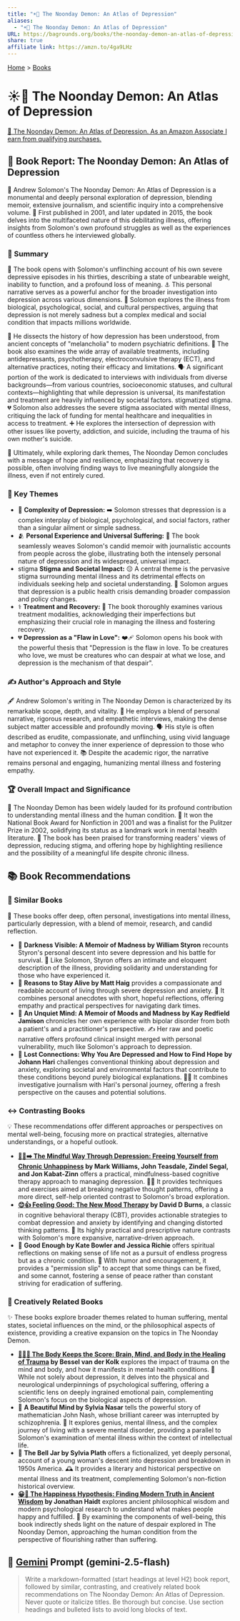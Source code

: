 ```yaml
---
title: "☀️👿 The Noonday Demon: An Atlas of Depression"
aliases:
  - "☀️👿 The Noonday Demon: An Atlas of Depression"
URL: https://bagrounds.org/books/the-noonday-demon-an-atlas-of-depression
share: true
affiliate link: https://amzn.to/4ga9LHz
---
```

[Home](../index.md) > [Books](./index.md)  
# ☀️👿 The Noonday Demon: An Atlas of Depression  
[🛒 The Noonday Demon: An Atlas of Depression. As an Amazon Associate I earn from qualifying purchases.](https://amzn.to/4ga9LHz)  
  
## 📖 Book Report: The Noonday Demon: An Atlas of Depression  
  
🧠 Andrew Solomon's The Noonday Demon: An Atlas of Depression is a monumental and deeply personal exploration of depression, blending memoir, extensive journalism, and scientific inquiry into a comprehensive volume. 📅 First published in 2001, and later updated in 2015, the book delves into the multifaceted nature of this debilitating illness, offering insights from Solomon's own profound struggles as well as the experiences of countless others he interviewed globally.  
  
### 📝 Summary  
  
📖 The book opens with Solomon's unflinching account of his own severe depressive episodes in his thirties, describing a state of unbearable weight, inability to function, and a profound loss of meaning. ⚓️ This personal narrative serves as a powerful anchor for the broader investigation into depression across various dimensions. 🔬 Solomon explores the illness from biological, psychological, social, and cultural perspectives, arguing that depression is not merely sadness but a complex medical and social condition that impacts millions worldwide.  
  
📜 He dissects the history of how depression has been understood, from ancient concepts of "melancholia" to modern psychiatric definitions. 💊 The book also examines the wide array of available treatments, including antidepressants, psychotherapy, electroconvulsive therapy (ECT), and alternative practices, noting their efficacy and limitations. 🗣️ A significant portion of the work is dedicated to interviews with individuals from diverse backgrounds—from various countries, socioeconomic statuses, and cultural contexts—highlighting that while depression is universal, its manifestation and treatment are heavily influenced by societal factors. stigmatized stigma. 💔 Solomon also addresses the severe stigma associated with mental illness, critiquing the lack of funding for mental healthcare and inequalities in access to treatment. ➕ He explores the intersection of depression with other issues like poverty, addiction, and suicide, including the trauma of his own mother's suicide.  
  
🌟 Ultimately, while exploring dark themes, The Noonday Demon concludes with a message of hope and resilience, emphasizing that recovery is possible, often involving finding ways to live meaningfully alongside the illness, even if not entirely cured.  
  
### 🔑 Key Themes  
  
* 🧩 **Complexity of Depression:** ➡️ Solomon stresses that depression is a complex interplay of biological, psychological, and social factors, rather than a singular ailment or simple sadness.  
* 🫂 **Personal Experience and Universal Suffering:** 🔗 The book seamlessly weaves Solomon's candid memoir with journalistic accounts from people across the globe, illustrating both the intensely personal nature of depression and its widespread, universal impact.  
* stigma **Stigma and Societal Impact:** 😔 A central theme is the pervasive stigma surrounding mental illness and its detrimental effects on individuals seeking help and societal understanding. 📢 Solomon argues that depression is a public health crisis demanding broader compassion and policy changes.  
* ⚕️ **Treatment and Recovery:** 📘 The book thoroughly examines various treatment modalities, acknowledging their imperfections but emphasizing their crucial role in managing the illness and fostering recovery.  
* 💔 **Depression as a "Flaw in Love":** ❤️‍🩹 Solomon opens his book with the powerful thesis that "Depression is the flaw in love. To be creatures who love, we must be creatures who can despair at what we lose, and depression is the mechanism of that despair".  
  
### ✍️ Author's Approach and Style  
  
🖋️ Andrew Solomon's writing in The Noonday Demon is characterized by its remarkable scope, depth, and vitality. 🧵 He employs a blend of personal narrative, rigorous research, and empathetic interviews, making the dense subject matter accessible and profoundly moving. 🗣️ His style is often described as erudite, compassionate, and unflinching, using vivid language and metaphor to convey the inner experience of depression to those who have not experienced it. 📚 Despite the academic rigor, the narrative remains personal and engaging, humanizing mental illness and fostering empathy.  
  
### 🏆 Overall Impact and Significance  
  
🌟 The Noonday Demon has been widely lauded for its profound contribution to understanding mental illness and the human condition. 🥇 It won the National Book Award for Nonfiction in 2001 and was a finalist for the Pulitzer Prize in 2002, solidifying its status as a landmark work in mental health literature. 👏 The book has been praised for transforming readers' views of depression, reducing stigma, and offering hope by highlighting resilience and the possibility of a meaningful life despite chronic illness.  
  
## 📚 Book Recommendations  
  
### 🤝 Similar Books  
  
🧠 These books offer deep, often personal, investigations into mental illness, particularly depression, with a blend of memoir, research, and candid reflection.  
  
* 📖 **Darkness Visible: A Memoir of Madness by William Styron** recounts Styron's personal descent into severe depression and his battle for survival. 🤝 Like Solomon, Styron offers an intimate and eloquent description of the illness, providing solidarity and understanding for those who have experienced it.  
* 📖 **Reasons to Stay Alive by Matt Haig** provides a compassionate and readable account of living through severe depression and anxiety. 🌟 It combines personal anecdotes with short, hopeful reflections, offering empathy and practical perspectives for navigating dark times.  
* 📖 **An Unquiet Mind: A Memoir of Moods and Madness by Kay Redfield Jamison** chronicles her own experience with bipolar disorder from both a patient's and a practitioner's perspective. ✍️ Her raw and poetic narrative offers profound clinical insight merged with personal vulnerability, much like Solomon's approach to depression.  
* 📖 **Lost Connections: Why You Are Depressed and How to Find Hope by Johann Hari** challenges conventional thinking about depression and anxiety, exploring societal and environmental factors that contribute to these conditions beyond purely biological explanations. 🚶‍♂️ It combines investigative journalism with Hari's personal journey, offering a fresh perspective on the causes and potential solutions.  
  
### ↔️ Contrasting Books  
  
💡 These recommendations offer different approaches or perspectives on mental well-being, focusing more on practical strategies, alternative understandings, or a hopeful outlook.  
  
* **[🧘😞➡️ The Mindful Way Through Depression: Freeing Yourself from Chronic Unhappiness](./the-mindful-way-through-depression-freeing-yourself-from-chronic-unhappiness.md) by Mark Williams, John Teasdale, Zindel Segal, and Jon Kabat-Zinn** offers a practical, mindfulness-based cognitive therapy approach to managing depression. 🤸‍♂️ It provides techniques and exercises aimed at breaking negative thought patterns, offering a more direct, self-help oriented contrast to Solomon's broad exploration.  
* **[😊👍 Feeling Good: The New Mood Therapy](./feeling-good-the-new-mood-therapy.md) by David D Burns**, a classic in cognitive behavioral therapy (CBT), provides actionable strategies to combat depression and anxiety by identifying and changing distorted thinking patterns. 📝 Its highly practical and prescriptive nature contrasts with Solomon's more expansive, narrative-driven approach.  
* 📖 **Good Enough by Kate Bowler and Jessica Richie** offers spiritual reflections on making sense of life not as a pursuit of endless progress but as a chronic condition. 🧘 With humor and encouragement, it provides a "permission slip" to accept that some things can be fixed, and some cannot, fostering a sense of peace rather than constant striving for eradication of suffering.  
  
### 🎨 Creatively Related Books  
  
✨ These books explore broader themes related to human suffering, mental states, societal influences on the mind, or the philosophical aspects of existence, providing a creative expansion on the topics in The Noonday Demon.  
  
* **[🤕🎼🧠 The Body Keeps the Score: Brain, Mind, and Body in the Healing of Trauma](./the-body-keeps-the-score-brain-mind-and-body-in-the-healing-of-trauma.md) by Bessel van der Kolk** explores the impact of trauma on the mind and body, and how it manifests in mental health conditions. 🤕 While not solely about depression, it delves into the physical and neurological underpinnings of psychological suffering, offering a scientific lens on deeply ingrained emotional pain, complementing Solomon's focus on the biological aspects of depression.  
* 📖 **A Beautiful Mind by Sylvia Nasar** tells the powerful story of mathematician John Nash, whose brilliant career was interrupted by schizophrenia. 🧠 It explores genius, mental illness, and the complex journey of living with a severe mental disorder, providing a parallel to Solomon's examination of mental illness within the context of intellectual life.  
* 📖 **The Bell Jar by Sylvia Plath** offers a fictionalized, yet deeply personal, account of a young woman's descent into depression and breakdown in 1950s America. 🕰️ It provides a literary and historical perspective on mental illness and its treatment, complementing Solomon's non-fiction historical overview.  
* **[😀📜 The Happiness Hypothesis: Finding Modern Truth in Ancient Wisdom](./the-happiness-hypothesis-finding-modern-truth-in-ancient-wisdom.md) by Jonathan Haidt** explores ancient philosophical wisdom and modern psychological research to understand what makes people happy and fulfilled. 🌟 By examining the components of well-being, this book indirectly sheds light on the nature of despair explored in The Noonday Demon, approaching the human condition from the perspective of flourishing rather than suffering.  
  
## 💬 [Gemini](https://gemini.google.com) Prompt (gemini-2.5-flash)  
> Write a markdown-formatted (start headings at level H2) book report, followed by similar, contrasting, and creatively related book recommendations on The Noonday Demon: An Atlas of Depression. Never quote or italicize titles. Be thorough but concise. Use section headings and bulleted lists to avoid long blocks of text.